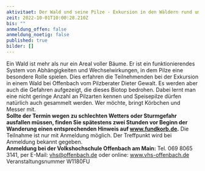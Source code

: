 ```yaml
---
aktivitaet: Der Wald und seine Pilze - Exkursion in den Wäldern rund um Offenbach
zeit: 2022-10-01T10:00:28.210Z
bis: ""
anmeldung_offen: false
anmeldung_noetig: false
published: true
bilder: []
---
```

Ein Wald ist mehr als nur ein Areal voller Bäume. Er ist ein funktionierendes System von Abhängigkeiten und Wechselwirkungen, in dem Pilze eine besondere Rolle spielen. Dies erfahren die Teilnehmenden bei der Exkursion in einem Wald bei Offenbach vom Pilzberater Dieter Gewalt.
Es werden aber auch die Gefahren aufgezeigt, die dieses Biotop bedrohen. Dabei lernt man eine nicht geringe Anzahl an Pilzarten kennen und Speisepilze dürfen natürlich auch gesammelt werden. Wer möchte, bringt Körbchen und Messer mit.\
**Sollte der Termin wegen zu schlechten Wetters oder Sturmgefahr ausfallen müssen, finden Sie spätestens zwei Stunden vor Beginn der Wanderung einen entsprechenden Hinweis auf www.fundkorb.de.** Die Teilnahme ist nur mit Anmeldung möglich. Der Treffpunkt wird bei Anmeldung bekannt gegeben.\
**Anmeldung bei der Volkshochschule Offenbach am Main:** 
Tel. 069 8065 3141, per E-Mail: vhs@offenbach.de oder online: www.vhs-offenbach.de
Veranstaltungsnummer W1180FU
